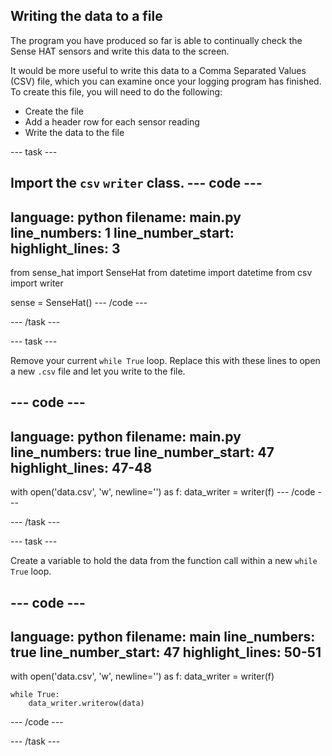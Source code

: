 ## Writing the data to a file

The program you have produced so far is able to continually check the Sense HAT sensors and write this data to the screen.

It would be more useful to write this data to a Comma Separated Values (CSV) file, which you can examine once your logging program has finished. To create this file, you will need to do the following:
  - Create the file
  - Add a header row for each sensor reading
  - Write the data to the file

--- task ---

Import the `csv` `writer` class.
--- code ---
---
language: python
filename: main.py
line_numbers: 1
line_number_start: 
highlight_lines: 3
---
from sense_hat import SenseHat
from datetime import datetime
from csv import writer

sense = SenseHat()
--- /code ---

--- /task ---

--- task ---

Remove your current `while True` loop. Replace this with these lines to open a new `.csv` file and let you write to the file.

--- code ---
---
language: python
filename: main.py
line_numbers: true
line_number_start: 47
highlight_lines: 47-48
---
with open('data.csv', 'w', newline='') as f:
    data_writer = writer(f)
--- /code ---

--- /task ---

--- task ---

Create a variable to hold the data from the function call within a new `while True` loop.

--- code ---
---
language: python
filename: main
line_numbers: true
line_number_start: 47
highlight_lines: 50-51
---
with open('data.csv', 'w', newline='') as f:
    data_writer = writer(f)
	
	while True:
        data_writer.writerow(data)
--- /code ---

--- /task ---
